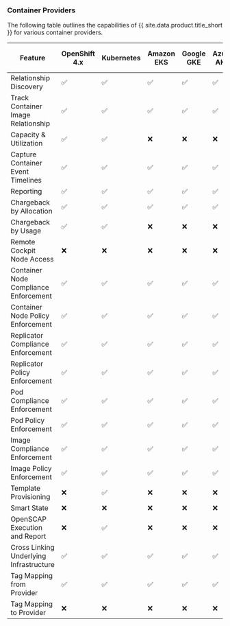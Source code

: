 ### Container Providers

The following table outlines the capabilities of {{ site.data.product.title_short }} for various container providers.

| Feature                                 |  OpenShift 4.x | Kubernetes | Amazon EKS           | Google GKE | Azure AKS | Oracle OKE | IBM Cloud IKS | VMware Tanzu |
| --------------------------------------- | -------------- | ---------- | -------------------- | ---------- | --------- | ---------- | ------------- | ------------ |
| Relationship Discovery                  | ✅            | ✅         | ✅                   |✅          |✅         |✅          |✅             |✅             |
| Track Container Image Relationship      | ✅            | ✅         | ✅                   |✅          |✅         |✅          |✅             |✅             |
| Capacity & Utilization                  | ✅            | ✅         | ❌                   |❌          |❌         |❌          |❌             |❌             |
| Capture Container Event Timelines       | ✅            | ✅         | ✅                   |✅          |✅         |✅          |✅             |✅             |
| Reporting                               | ✅            | ✅         | ✅                   |✅          |✅         |✅          |✅             |✅             |
| Chargeback by Allocation                | ✅            | ✅         | ✅                   |✅          |✅         |✅          |✅             |✅             |
| Chargeback by Usage                     | ✅            | ✅         | ❌                   |❌          |❌         |❌          |❌             |❌             |
| Remote Cockpit Node Access              | ❌            | ❌         | ❌                   |❌          |❌         |❌          |❌             |❌             |
| Container Node Compliance Enforcement   | ✅            | ✅         | ✅                   |✅          |✅         |✅          |✅             |✅             |
| Container Node Policy Enforcement       | ✅            | ✅         | ✅                   |✅          |✅         |✅          |✅             |✅             |
| Replicator Compliance Enforcement       | ✅            | ✅         | ✅                   |✅          |✅         |✅          |✅             |✅             |
| Replicator Policy Enforcement           | ✅            | ✅         | ✅                   |✅          |✅         |✅          |✅             |✅             |
| Pod Compliance Enforcement              | ✅            | ✅         | ✅                   |✅          |✅         |✅          |✅             |✅             |
| Pod Policy Enforcement                  | ✅            | ✅         | ✅                   |✅          |✅         |✅          |✅             |✅             |
| Image Compliance Enforcement            | ✅            | ✅         | ✅                   |✅          |✅         |✅          |✅             |✅             |
| Image Policy Enforcement                | ✅            | ✅         | ✅                   |✅          |✅         |✅          |✅             |✅             |
| Template Provisioning                   | ❌            | ✅         | ❌                   |❌          |❌         |❌          |❌             |❌             |
| Smart State                             | ❌            | ❌         | ❌                   |❌          |❌         |❌          |❌             |❌             |
| OpenSCAP Execution and Report           | ❌            | ✅         | ❌                   |❌          |❌         |❌          |❌             |❌             |
| Cross Linking Underlying Infrastructure | ✅            | ✅         | ✅                   |✅          |✅         |✅          |✅             |✅             |
| Tag Mapping from Provider               | ✅            | ✅         | ✅                   |✅          |✅         |✅          |✅             |✅             |
| Tag Mapping to Provider                 | ❌            | ❌         | ❌                   |❌          |❌         |❌          |❌             |❌             |
